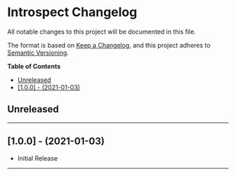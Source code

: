 # Introspect Changelog <!-- omit in toc -->

All notable changes to this project will be documented in this file.

The format is based on [Keep a Changelog](http://keepachangelog.com/), and this project adheres to [Semantic Versioning](https://semver.org/spec/v2.0.0.html).

**Table of Contents**

- [Unreleased](#unreleased)
- [[1.0.0] - (2021-01-03)](#100---2021-01-03)

## Unreleased

---

## [1.0.0] - (2021-01-03)

- Initial Release

---
